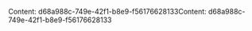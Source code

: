 <span data-ttu-id="d3787-101">Content: d68a988c-749e-42f1-b8e9-f56176628133</span><span class="sxs-lookup"><span data-stu-id="d3787-101">Content: d68a988c-749e-42f1-b8e9-f56176628133</span></span>